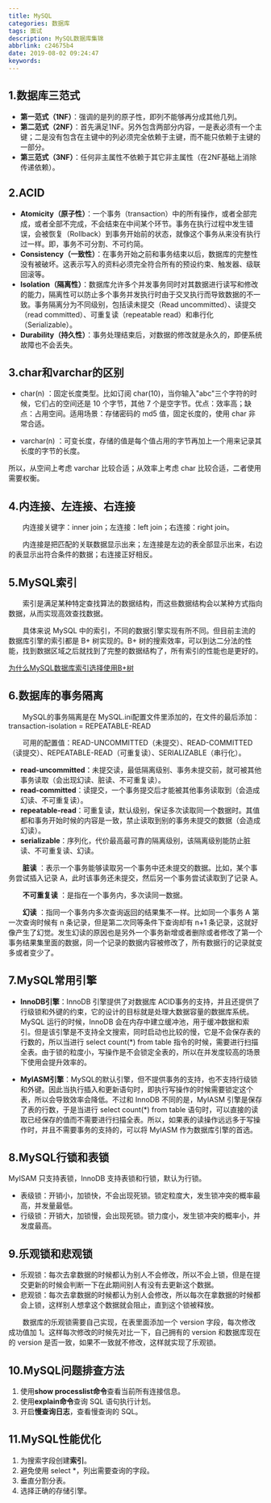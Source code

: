 ```yaml
---
title: MySQL
categories: 数据库
tags: 面试
description: MySQL数据库集锦
abbrlink: c24675b4
date: 2019-08-02 09:24:47
keywords:
---
```


## 1.数据库三范式

- **第一范式（1NF）**：强调的是列的原子性，即列不能够再分成其他几列。
- **第二范式（2NF）**：首先满足1NF。另外包含两部分内容，一是表必须有一个主键；二是没有包含在主键中的列必须完全依赖于主键，而不能只依赖于主键的一部分。 
- **第三范式（3NF）**：任何非主属性不依赖于其它非主属性（在2NF基础上消除传递依赖）。

## 2.ACID

- **Atomicity（原子性）**：一个事务（transaction）中的所有操作，或者全部完成，或者全部不完成，不会结束在中间某个环节。事务在执行过程中发生错误，会被恢复（Rollback）到事务开始前的状态，就像这个事务从来没有执行过一样。即，事务不可分割、不可约简。
- **Consistency（一致性）**：在事务开始之前和事务结束以后，数据库的完整性没有被破坏。这表示写入的资料必须完全符合所有的预设约束、触发器、级联回滚等。
- **Isolation（隔离性）**：数据库允许多个并发事务同时对其数据进行读写和修改的能力，隔离性可以防止多个事务并发执行时由于交叉执行而导致数据的不一致。事务隔离分为不同级别，包括读未提交（Read uncommitted）、读提交（read committed）、可重复读（repeatable read）和串行化（Serializable）。
- **Durability（持久性）**：事务处理结束后，对数据的修改就是永久的，即便系统故障也不会丢失。

## 3.char和varchar的区别

- char(n) ：固定长度类型。比如订阅 char(10)，当你输入"abc"三个字符的时候，它们占的空间还是 10 个字节，其他 7 个是空字节。优点：效率高；缺点：占用空间。适用场景：存储密码的 md5 值，固定长度的，使用 char 非常合适。

- varchar(n) ：可变长度，存储的值是每个值占用的字节再加上一个用来记录其长度的字节的长度。

所以，从空间上考虑 varchar 比较合适；从效率上考虑 char 比较合适，二者使用需要权衡。

## 4.内连接、左连接、右连接

　　内连接关键字：inner join；左连接：left join；右连接：right join。

　　内连接是把匹配的关联数据显示出来；左连接是左边的表全部显示出来，右边的表显示出符合条件的数据；右连接正好相反。

## 5.MySQL索引

　　索引是满足某种特定查找算法的数据结构，而这些数据结构会以某种方式指向数据，从而实现高效查找数据。

　　具体来说 MySQL 中的索引，不同的数据引擎实现有所不同。但目前主流的数据库引擎的索引都是 B+ 树实现的。B+ 树的搜索效率，可以到达二分法的性能，找到数据区域之后就找到了完整的数据结构了，所有索引的性能也是更好的。

[为什么MySQL数据库索引选择使用B+树](https://blog.csdn.net/xlgen157387/article/details/79450295)

## 6.数据库的事务隔离

　　MySQL的事务隔离是在 MySQL.ini配置文件里添加的，在文件的最后添加：transaction-isolation = REPEATABLE-READ

　　可用的配置值：READ-UNCOMMITTED（未提交）、READ-COMMITTED（读提交）、REPEATABLE-READ（可重复读）、SERIALIZABLE（串行化）。

- **read-uncommitted**：未提交读，最低隔离级别、事务未提交前，就可被其他事务读取（会出现幻读、脏读、不可重复读）。
- **read-committed**：读提交，一个事务提交后才能被其他事务读取到（会造成幻读、不可重复读）。
- **repeatable-read**：可重复读，默认级别，保证多次读取同一个数据时。其值都和事务开始时候的内容是一致，禁止读取到别的事务未提交的数据（会造成幻读）。
- **serializable**：序列化，代价最高最可靠的隔离级别，该隔离级别能防止脏读、不可重复读、幻读。

　　**脏读** ：表示一个事务能够读取另一个事务中还未提交的数据。比如，某个事务尝试插入记录 A，此时该事务还未提交，然后另一个事务尝试读取到了记录 A。

　　**不可重复读** ：是指在一个事务内，多次读同一数据。

　　**幻读** ：指同一个事务内多次查询返回的结果集不一样。比如同一个事务 A 第一次查询时候有 n 条记录，但是第二次同等条件下查询却有 n+1 条记录，这就好像产生了幻觉。发生幻读的原因也是另外一个事务新增或者删除或者修改了第一个事务结果集里面的数据，同一个记录的数据内容被修改了，所有数据行的记录就变多或者变少了。

## 7.MySQL常用引擎

- **InnoDB引擎**：InnoDB 引擎提供了对数据库 ACID事务的支持，并且还提供了行级锁和外键的约束，它的设计的目标就是处理大数据容量的数据库系统。MySQL 运行的时候，InnoDB 会在内存中建立缓冲池，用于缓冲数据和索引。但是该引擎是不支持全文搜索，同时启动也比较的慢，它是不会保存表的行数的，所以当进行 select count(*) from table 指令的时候，需要进行扫描全表。由于锁的粒度小，写操作是不会锁定全表的，所以在并发度较高的场景下使用会提升效率的。

- **MyIASM引擎**：MySQL的默认引擎，但不提供事务的支持，也不支持行级锁和外键。因此当执行插入和更新语句时，即执行写操作的时候需要锁定这个表，所以会导致效率会降低。不过和 InnoDB 不同的是，MyIASM 引擎是保存了表的行数，于是当进行 select count(*) from table 语句时，可以直接的读取已经保存的值而不需要进行扫描全表。所以，如果表的读操作远远多于写操作时，并且不需要事务的支持的，可以将 MyIASM 作为数据库引擎的首选。

## 8.MySQL行锁和表锁

MyISAM 只支持表锁，InnoDB 支持表锁和行锁，默认为行锁。

- 表级锁：开销小，加锁快，不会出现死锁。锁定粒度大，发生锁冲突的概率最高，并发量最低。
- 行级锁：开销大，加锁慢，会出现死锁。锁力度小，发生锁冲突的概率小，并发度最高。

## 9.乐观锁和悲观锁

- 乐观锁：每次去拿数据的时候都认为别人不会修改，所以不会上锁，但是在提交更新的时候会判断一下在此期间别人有没有去更新这个数据。
- 悲观锁：每次去拿数据的时候都认为别人会修改，所以每次在拿数据的时候都会上锁，这样别人想拿这个数据就会阻止，直到这个锁被释放。

　　数据库的乐观锁需要自己实现，在表里面添加一个 version 字段，每次修改成功值加 1。这样每次修改的时候先对比一下，自己拥有的 version 和数据库现在的 version 是否一致，如果不一致就不修改，这样就实现了乐观锁。

## 10.MySQL问题排查方法

1. 使用**show processlist命令**查看当前所有连接信息。
2. 使用**explain命令**查询 SQL 语句执行计划。
3. 开启**慢查询日志**，查看慢查询的 SQL。

## 11.MySQL性能优化

1. 为搜索字段创建**索引**。
2. 避免使用 select *，列出需要查询的字段。
3. 垂直分割分表。
4. 选择正确的存储引擎。

